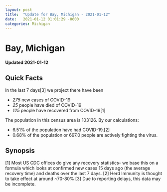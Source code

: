 ```yaml
---
layout: post
title:  "Update for Bay, Michigan - 2021-01-12"
date:   2021-01-12 01:01:29 -0600
categories: Michigan
---
```


# Bay, Michigan
#### Updated 2021-01-12

## Quick Facts

In the last 7 days[3] we project there have been
- *275* new cases of COVID-19
- *25* people have died of COVID-19
- *125* people have recovered from COVID-19[1]

The population in this census area is 103126. By our calculations:
- 6.51% of the population have had COVID-19.[2]
- 0.68% of the population or 697.0 people are actively fighting the virus.

## Synopsis




[1] Most US CDC offices do give any recovery statistics- we base this on a formula which looks at confirmed new cases
15 days ago (the average recovery time) and deaths over the last 7 days.
[2] Herd Immunity is thought to take effect at around ~70-80%
[3] Due to reporting delays, this data may be incomplete. 
    